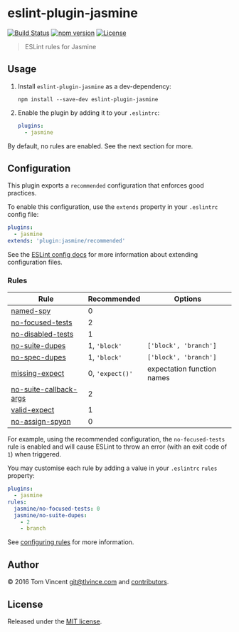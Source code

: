 # eslint-plugin-jasmine

[![Build Status][travis-image]][travis-url]
[![npm version][npm-image]][npm-url]
[![License][license-image]][license-url]

[travis-url]: https://travis-ci.org/tlvince/eslint-plugin-jasmine
[travis-image]: https://img.shields.io/travis/tlvince/eslint-plugin-jasmine.svg
[npm-url]: https://www.npmjs.com/package/eslint-plugin-jasmine
[npm-image]: https://img.shields.io/npm/v/eslint-plugin-jasmine.svg
[license-url]: https://opensource.org/licenses/MIT
[license-image]: https://img.shields.io/npm/l/eslint-plugin-jasmine.svg

> ESLint rules for Jasmine

## Usage

1. Install `eslint-plugin-jasmine` as a dev-dependency:

    ```shell
    npm install --save-dev eslint-plugin-jasmine
    ```

2. Enable the plugin by adding it to your `.eslintrc`:

    ```yaml
    plugins:
      - jasmine
    ```

By default, no rules are enabled. See the next section for more.

## Configuration

This plugin exports a `recommended` configuration that enforces good practices.

To enable this configuration, use the `extends` property in your `.eslintrc`
config file:

```yaml
plugins:
  - jasmine
extends: 'plugin:jasmine/recommended'
```

See the [ESLint config docs][] for more information about extending
configuration files.

[eslint config docs]: http://eslint.org/docs/user-guide/configuring#extending-configuration-files

### Rules

Rule                         | Recommended      | Options
----                         | -----------      | -------
[named-spy][]                | 0                |
[no-focused-tests][]         | 2                |
[no-disabled-tests][]        | 1                |
[no-suite-dupes][]           | 1, `'block'`     | `['block', 'branch']`
[no-spec-dupes][]            | 1, `'block'`     | `['block', 'branch']`
[missing-expect][]           | 0, `'expect()'`  | expectation function names
[no-suite-callback-args][]   | 2                |
[valid-expect][]             | 1                |
[no-assign-spyon][]          | 0                |

For example, using the recommended configuration, the `no-focused-tests` rule
is enabled and will cause ESLint to throw an error (with an exit code of `1`)
when triggered.

You may customise each rule by adding a value in your `.eslintrc` `rules`
property:

```yaml
plugins:
  - jasmine
rules:
  jasmine/no-focused-tests: 0
  jasmine/no-suite-dupes:
    - 2
    - branch
```

See [configuring rules][] for more information.

[named-spy]: docs/rules/named-spy.md
[no-focused-tests]: docs/rules/no-focused-tests.md
[no-disabled-tests]: docs/rules/no-disabled-tests.md
[no-suite-dupes]: docs/rules/no-suite-dupes.md
[no-spec-dupes]: docs/rules/no-spec-dupes.md
[missing-expect]: docs/rules/missing-expect.md
[no-suite-callback-args]: docs/rules/no-suite-callback-args.md
[valid-expect]: docs/rules/valid-expect.md
[no-assign-spyon]: docs/rules/no-assign-spyon.md

[configuring rules]: http://eslint.org/docs/user-guide/configuring#configuring-rules

## Author

© 2016 Tom Vincent <git@tlvince.com> and [contributors][].

[contributors]: https://github.com/tlvince/eslint-plugin-jasmine/graphs/contributors

## License

Released under the [MIT license](http://tlvince.mit-license.org).
